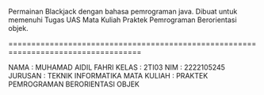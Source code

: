 Permainan Blackjack dengan bahasa pemrograman java.
Dibuat untuk memenuhi Tugas UAS Mata Kuliah Praktek Pemrograman Berorientasi objek.

===================================================================================

NAMA : MUHAMAD AIDIL FAHRI
KELAS : 2TI03 
NIM : 2222105245 
JURUSAN : TEKNIK INFORMATIKA
MATA KULIAH : PRAKTEK PEMROGRAMAN BERORIENTASI OBJEK
